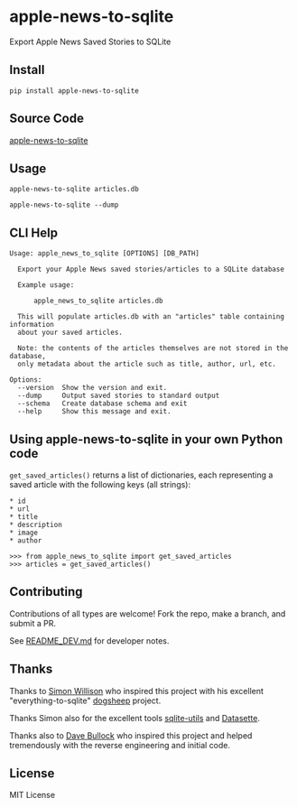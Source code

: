 # apple-news-to-sqlite

Export Apple News Saved Stories to SQLite

## Install

    pip install apple-news-to-sqlite

## Source Code

[apple-news-to-sqlite](https://github.com/RhetTbull/apple-news-to-sqlite)

## Usage

    apple-news-to-sqlite articles.db
    
    apple-news-to-sqlite --dump

## CLI Help

<!-- [[[cog
import cog
from apple_news_to_sqlite.cli import cli
from click.testing import CliRunner
runner = CliRunner()
result = runner.invoke(cli, ["--help"])
help = result.output.replace("Usage: cli", "Usage: apple-news-to-sqlite")
cog.out(
    "```\n{}\n```".format(help)
)
]]] -->
```
Usage: apple_news_to_sqlite [OPTIONS] [DB_PATH]

  Export your Apple News saved stories/articles to a SQLite database

  Example usage:

      apple_news_to_sqlite articles.db

  This will populate articles.db with an "articles" table containing information
  about your saved articles.

  Note: the contents of the articles themselves are not stored in the database,
  only metadata about the article such as title, author, url, etc.

Options:
  --version  Show the version and exit.
  --dump     Output saved stories to standard output
  --schema   Create database schema and exit
  --help     Show this message and exit.

```
<!-- [[[end]]] -->

## Using apple-news-to-sqlite in your own Python code

`get_saved_articles()` returns a list of dictionaries, each representing a saved article with the
following keys (all strings):

    * id
    * url
    * title
    * description
    * image
    * author

```pycon
>>> from apple_news_to_sqlite import get_saved_articles
>>> articles = get_saved_articles()
```

## Contributing

Contributions of all types are welcome! Fork the repo, make a branch, and submit a PR.

See [README_DEV.md](README_DEV.md) for developer notes.

## Thanks

Thanks to [Simon Willison](https://simonwillison.net/) who inspired this project
with his excellent "everything-to-sqlite" [dogsheep](https://github.com/dogsheep) project.

Thanks Simon also for the excellent tools
[sqlite-utils](https://github.com/simonw/sqlite-utils) and [Datasette](https://datasette.io).

Thanks also to [Dave Bullock](https://github.com/eecue) who inspired this project and helped
tremendously with the reverse engineering and initial code.

## License

MIT License
